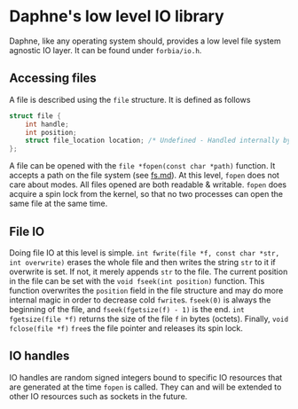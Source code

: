 # Daphne's low level IO library
Daphne, like any operating system should, provides a low level file system agnostic IO layer. It can be found under `forbia/io.h`.

## Accessing files
A file is described using the `file` structure. It is defined as follows

```c
struct file {
    int handle;
    int position;
    struct file_location location; /* Undefined - Handled internally by the kernel */
};
```

A file can be opened with the `file *fopen(const char *path)` function. It accepts a path on the file system (see [fs.md](https://github.com/synthels/daphne/blob/master/docs/fs.md)). At this level, `fopen` does not care about modes. All files opened are both readable & writable. `fopen` does acquire a spin lock from the kernel, so that no two processes can open the same file at the same time.

## File IO
Doing file IO at this level is simple. `int fwrite(file *f, const char *str, int overwrite)` erases the whole file and then writes the string `str` to it if overwrite is set. If not, it merely appends `str` to the file. The current position in the file can be set with the `void fseek(int position)` function. This function overwrites the `position` field in the file structure and may do more internal magic in order to decrease cold `fwrite`s. `fseek(0)` is always the beginning of the file, and `fseek(fgetsize(f) - 1)` is the end. `int fgetsize(file *f)` returns the size of the file `f` in bytes (octets). Finally, `void fclose(file *f)` `free`s the file pointer and releases its spin lock.

## IO handles
IO handles are random signed integers bound to specific IO resources that are generated at the time `fopen` is called. They can and will be extended to other IO resources such as sockets in the future.
